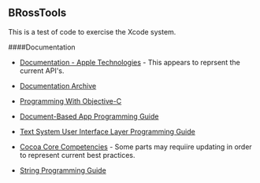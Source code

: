 ## BRossTools

This is a test of code to exercise the Xcode system.

####Documentation

* [Documentation - Apple Technologies](https://developer.apple.com/documentation/technologies) - This appears to reprsent the current API's.

* [Documentation Archive](https://developer.apple.com/library/archive/navigation/)
 

* [Programming With Objective-C](https://developer.apple.com/library/archive/documentation/Cocoa/Conceptual/ProgrammingWithObjectiveC/Introduction/Introduction.html#//apple_ref/doc/uid/TP40011210-CH1-SW1)

* [Document-Based App Programming Guide](https://developer.apple.com/library/archive/documentation/DataManagement/Conceptual/DocBasedAppProgrammingGuideForOSX/Introduction/Introduction.html#//apple_ref/doc/uid/TP40011179)

* [Text System User Interface Layer Programming Guide](https://developer.apple.com/library/archive/documentation/Cocoa/Conceptual/TextUILayer/Tasks/TextInScrollView.html)

* [Cocoa Core Competencies](https://developer.apple.com/library/archive/documentation/General/Conceptual/DevPedia-CocoaCore/Introduction.html#//apple_ref/doc/uid/TP40008195-CH68-DontLinkElementID_2) - Some parts may requiire updating in order to represent current best practices.

* [String Programming Guide](https://developer.apple.com/library/archive/documentation/Cocoa/Conceptual/Strings/Articles/formatSpecifiers.html)